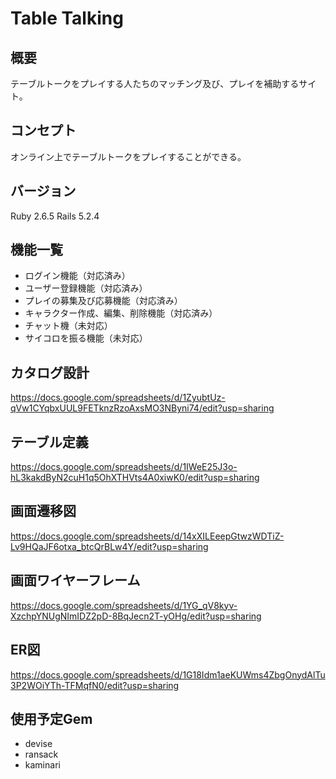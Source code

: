 # Table Talking

## 概要

テーブルトークをプレイする人たちのマッチング及び、プレイを補助するサイト。

## コンセプト

オンライン上でテーブルトークをプレイすることができる。

## バージョン

Ruby 2.6.5 Rails 5.2.4

## 機能一覧

- ログイン機能（対応済み）
- ユーザー登録機能（対応済み）
- プレイの募集及び応募機能（対応済み）
- キャラクター作成、編集、削除機能（対応済み）
- チャット機（未対応）
- サイコロを振る機能（未対応）

## カタログ設計

https://docs.google.com/spreadsheets/d/1ZyubtUz-qVw1CYqbxUUL9FETknzRzoAxsMO3NByni74/edit?usp=sharing

## テーブル定義

https://docs.google.com/spreadsheets/d/1IWeE25J3o-hL3kakdByN2cuH1q5OhXTHVts4A0xiwK0/edit?usp=sharing

## 画面遷移図

https://docs.google.com/spreadsheets/d/14xXILEeepGtwzWDTiZ-Lv9HQaJF6otxa_btcQrBLw4Y/edit?usp=sharing

## 画面ワイヤーフレーム

https://docs.google.com/spreadsheets/d/1YG_qV8kyv-XzchpYNUgNImIDZ2pD-8BqJecn2T-yOHg/edit?usp=sharing

## ER図

https://docs.google.com/spreadsheets/d/1G18Idm1aeKUWms4ZbgOnydAlTu3P2WOiYTh-TFMqfN0/edit?usp=sharing

## 使用予定Gem

- devise
- ransack
- kaminari